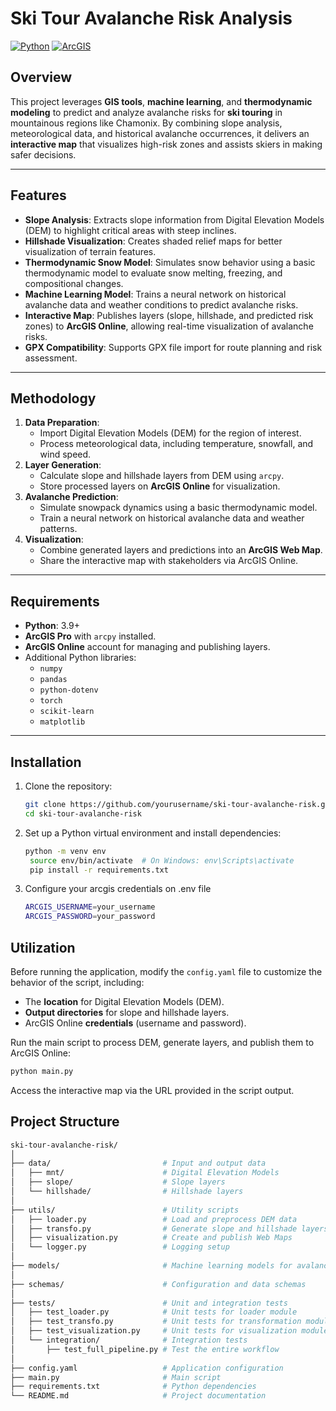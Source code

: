 ﻿# **Ski Tour Avalanche Risk Analysis**

[![Python](https://img.shields.io/badge/Python-3.9%2B-blue.svg)](https://www.python.org/downloads/)
[![ArcGIS](https://img.shields.io/badge/ArcGIS-Online%20%26%20Pro-orange)](https://www.esri.com/en-us/arcgis/products/arcgis-online/overview)

## **Overview**
This project leverages **GIS tools**, **machine learning**, and **thermodynamic modeling** to predict and analyze avalanche risks for **ski touring** in mountainous regions like Chamonix. By combining slope analysis, meteorological data, and historical avalanche occurrences, it delivers an **interactive map** that visualizes high-risk zones and assists skiers in making safer decisions.

---

## **Features**
- **Slope Analysis**: Extracts slope information from Digital Elevation Models (DEM) to highlight critical areas with steep inclines.
- **Hillshade Visualization**: Creates shaded relief maps for better visualization of terrain features.
- **Thermodynamic Snow Model**: Simulates snow behavior using a basic thermodynamic model to evaluate snow melting, freezing, and compositional changes.
- **Machine Learning Model**: Trains a neural network on historical avalanche data and weather conditions to predict avalanche risks.
- **Interactive Map**: Publishes layers (slope, hillshade, and predicted risk zones) to **ArcGIS Online**, allowing real-time visualization of avalanche risks.
- **GPX Compatibility**: Supports GPX file import for route planning and risk assessment.

---

## **Methodology**
1. **Data Preparation**:
   - Import Digital Elevation Models (DEM) for the region of interest.
   - Process meteorological data, including temperature, snowfall, and wind speed.
2. **Layer Generation**:
   - Calculate slope and hillshade layers from DEM using `arcpy`.
   - Store processed layers on **ArcGIS Online** for visualization.
3. **Avalanche Prediction**:
   - Simulate snowpack dynamics using a basic thermodynamic model.
   - Train a neural network on historical avalanche data and weather patterns.
4. **Visualization**:
   - Combine generated layers and predictions into an **ArcGIS Web Map**.
   - Share the interactive map with stakeholders via ArcGIS Online.

---

## **Requirements**
- **Python**: 3.9+
- **ArcGIS Pro** with `arcpy` installed.
- **ArcGIS Online** account for managing and publishing layers.
- Additional Python libraries:
  - `numpy`
  - `pandas`
  - `python-dotenv`
  - `torch` 
  - `scikit-learn`
  - `matplotlib`

---

## **Installation**
1. Clone the repository:
   ```bash
   git clone https://github.com/yourusername/ski-tour-avalanche-risk.git
   cd ski-tour-avalanche-risk

2. Set up a Python virtual environment and install dependencies:
   ```bash
   python -m venv env
    source env/bin/activate  # On Windows: env\Scripts\activate
    pip install -r requirements.txt

3. Configure your arcgis credentials on .env file
   ```bash
   ARCGIS_USERNAME=your_username
   ARCGIS_PASSWORD=your_password

## **Utilization**

Before running the application, modify the `config.yaml` file to customize the behavior of the script, including:
- The **location** for Digital Elevation Models (DEM).
- **Output directories** for slope and hillshade layers.
- ArcGIS Online **credentials** (username and password).

Run the main script to process DEM, generate layers, and publish them to ArcGIS Online:
```bash
python main.py

```
Access the interactive map via the URL provided in the script output.

## **Project Structure**
```bash
ski-tour-avalanche-risk/
│
├── data/                         # Input and output data
│   ├── mnt/                      # Digital Elevation Models
│   ├── slope/                    # Slope layers
│   └── hillshade/                # Hillshade layers
│
├── utils/                        # Utility scripts
│   ├── loader.py                 # Load and preprocess DEM data
│   ├── transfo.py                # Generate slope and hillshade layers
│   ├── visualization.py          # Create and publish Web Maps
│   └── logger.py                 # Logging setup
│
├── models/                       # Machine learning models for avalanche prediction
│
├── schemas/                      # Configuration and data schemas
│
├── tests/                        # Unit and integration tests
│   ├── test_loader.py            # Unit tests for loader module
│   ├── test_transfo.py           # Unit tests for transformation module
│   ├── test_visualization.py     # Unit tests for visualization module
│   └── integration/              # Integration tests
│       ├── test_full_pipeline.py # Test the entire workflow
│
├── config.yaml                   # Application configuration
├── main.py                       # Main script
├── requirements.txt              # Python dependencies
└── README.md                     # Project documentation

